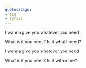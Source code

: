 ```yaml
---
quotes/tags:
- sig
- lyrics
---
```




I wanna give you whatever you need

What is it you need? Is it what I need?

I wanna give you whatever you need

What is it you need? Is it within me?